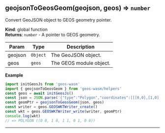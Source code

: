 <a name="geojsonToGeosGeom"></a>

## geojsonToGeosGeom(geojson, geos) ⇒ <code>number</code>
Convert GeoJSON object to GEOS geometry pointer.

**Kind**: global function  
**Returns**: <code>number</code> - A pointer to GEOS geometry.  

| Param | Type | Description |
| --- | --- | --- |
| geojson | <code>Object</code> | The GeoJSON object. |
| geos | <code>geos</code> | The GEOS module object. |

**Example**  
```js
import initGeosJs from 'geos-wasm'
import { geojsonToGeosGeom } from 'geos-wasm/helpers'
const geos = await initGeosJs()
const json = JSON.parse('{"type":"Polygon","coordinates":[[[0,0],[1,0],[1,1],[0,1],[0,0]]]}')
const geomPtr = geojsonToGeosGeom(json, geos)
const writer = geos.GEOSWKTWriter_create()
const wkt = geos.GEOSWKTWriter_write(writer, geomPtr)
console.log(wkt)
// => POLYGON ((0 0, 1 0, 1 1, 0 1, 0 0))
```

---
